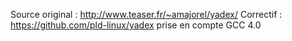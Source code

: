 Source original : http://www.teaser.fr/~amajorel/yadex/
Correctif : https://github.com/pld-linux/yadex prise en compte GCC 4.0
